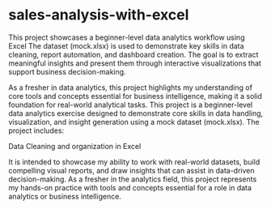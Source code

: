 # sales-analysis-with-excel
This project showcases a beginner-level data analytics workflow using Excel The dataset (mock.xlsx) is used to demonstrate key skills in data cleaning, report automation, and dashboard creation. The goal is to extract meaningful insights and present them through interactive visualizations that support business decision-making.

As a fresher in data analytics, this project highlights my understanding of core tools and concepts essential for business intelligence, making it a solid foundation for real-world analytical tasks.
This project is a beginner-level data analytics exercise designed to demonstrate core skills in data handling, visualization, and insight generation using a mock dataset (mock.xlsx). The project includes:

Data Cleaning and organization in Excel

It is intended to showcase my ability to work with real-world datasets, build compelling visual reports, and draw insights that can assist in data-driven decision-making. As a fresher in the analytics field, this project represents my hands-on practice with tools and concepts essential for a role in data analytics or business intelligence.


